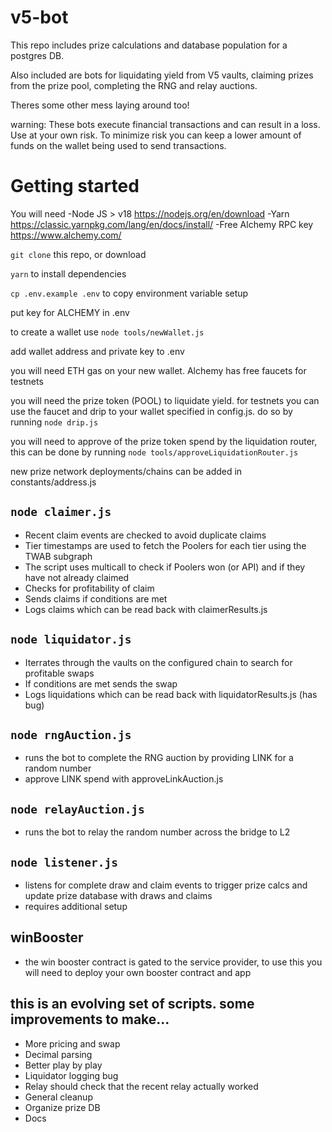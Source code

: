 # v5-bot

This repo includes prize calculations and database population for a postgres DB.

Also included are bots for liquidating yield from V5 vaults, claiming prizes from the prize pool, completing the RNG and relay auctions.

Theres some other mess laying around too!

warning: These bots execute financial transactions and can result in a loss. Use at your own risk. To minimize risk you can keep a lower amount of funds on the wallet being used to send transactions. 

# Getting started

You will need
-Node JS > v18 https://nodejs.org/en/download
-Yarn https://classic.yarnpkg.com/lang/en/docs/install/
-Free Alchemy RPC key https://www.alchemy.com/

`git clone` this repo, or download

`yarn` to install dependencies

`cp .env.example .env` to copy environment variable setup

put key for ALCHEMY in .env

to create a wallet use `node tools/newWallet.js`

add wallet address and private key to .env

you will need ETH gas on your new wallet. Alchemy has free faucets for testnets

you will need the prize token (POOL) to liquidate yield. for testnets you can use the faucet and drip to your wallet specified in config.js. do so by running `node drip.js`

you will need to approve of the prize token spend by the liquidation router, this can be done by running `node tools/approveLiquidationRouter.js`

new prize network deployments/chains can be added in constants/address.js

## `node claimer.js`

- Recent claim events are checked to avoid duplicate claims
- Tier timestamps are used to fetch the Poolers for each tier using the TWAB subgraph
- The script uses multicall to check if Poolers won (or API) and if they have not already claimed
- Checks for profitability of claim
- Sends claims if conditions are met
- Logs claims which can be read back with claimerResults.js

## `node liquidator.js`

- Iterrates through the vaults on the configured chain to search for profitable swaps
- If conditions are met sends the swap
- Logs liquidations which can be read back with liquidatorResults.js (has bug)

## `node rngAuction.js`
- runs the bot to complete the RNG auction by providing LINK for a random number
- approve LINK spend with approveLinkAuction.js

## `node relayAuction.js`
- runs the bot to relay the random number across the bridge to L2

## `node listener.js`
- listens for complete draw and claim events to trigger prize calcs and update prize database with draws and claims
- requires additional setup

## winBooster
- the win booster contract is gated to the service provider, to use this you will need to deploy your own booster contract and app

## this is an evolving set of scripts. some improvements to make...

- More pricing and swap
- Decimal parsing
- Better play by play
- Liquidator logging bug
- Relay should check that the recent relay actually worked
- General cleanup
- Organize prize DB
- Docs
